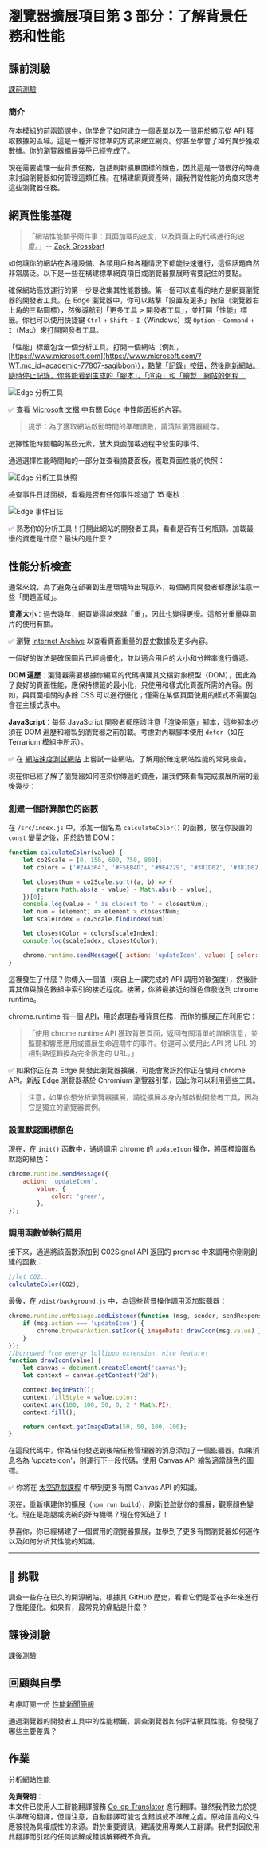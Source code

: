 <!--
CO_OP_TRANSLATOR_METADATA:
{
  "original_hash": "f198c6b817b4b2a99749f4662e7cae98",
  "translation_date": "2025-08-23T23:46:07+00:00",
  "source_file": "5-browser-extension/3-background-tasks-and-performance/README.md",
  "language_code": "hk"
}
-->
# 瀏覽器擴展項目第 3 部分：了解背景任務和性能

## 課前測驗

[課前測驗](https://ashy-river-0debb7803.1.azurestaticapps.net/quiz/27)

### 簡介

在本模組的前兩節課中，你學會了如何建立一個表單以及一個用於顯示從 API 獲取數據的區域。這是一種非常標準的方式來建立網頁。你甚至學會了如何異步獲取數據。你的瀏覽器擴展幾乎已經完成了。

現在需要處理一些背景任務，包括刷新擴展圖標的顏色，因此這是一個很好的時機來討論瀏覽器如何管理這類任務。在構建網頁資產時，讓我們從性能的角度來思考這些瀏覽器任務。

## 網頁性能基礎

> 「網站性能關乎兩件事：頁面加載的速度，以及頁面上的代碼運行的速度。」-- [Zack Grossbart](https://www.smashingmagazine.com/2012/06/javascript-profiling-chrome-developer-tools/)

如何讓你的網站在各種設備、各類用戶和各種情況下都能快速運行，這個話題自然非常廣泛。以下是一些在構建標準網頁項目或瀏覽器擴展時需要記住的要點。

確保網站高效運行的第一步是收集其性能數據。第一個可以查看的地方是網頁瀏覽器的開發者工具。在 Edge 瀏覽器中，你可以點擊「設置及更多」按鈕（瀏覽器右上角的三點圖標），然後導航到「更多工具 > 開發者工具」，並打開「性能」標籤。你也可以使用快捷鍵 `Ctrl` + `Shift` + `I`（Windows）或 `Option` + `Command` + `I`（Mac）來打開開發者工具。

「性能」標籤包含一個分析工具。打開一個網站（例如，[https://www.microsoft.com](https://www.microsoft.com/?WT.mc_id=academic-77807-sagibbon)），點擊「記錄」按鈕，然後刷新網站。隨時停止記錄，你將能看到生成的「腳本」、「渲染」和「繪製」網站的例程：

![Edge 分析工具](../../../../5-browser-extension/3-background-tasks-and-performance/images/profiler.png)

✅ 查看 [Microsoft 文檔](https://docs.microsoft.com/microsoft-edge/devtools-guide/performance/?WT.mc_id=academic-77807-sagibbon) 中有關 Edge 中性能面板的內容。

> 提示：為了獲取網站啟動時間的準確讀數，請清除瀏覽器緩存。

選擇性能時間軸的某些元素，放大頁面加載過程中發生的事件。

通過選擇性能時間軸的一部分並查看摘要面板，獲取頁面性能的快照：

![Edge 分析工具快照](../../../../5-browser-extension/3-background-tasks-and-performance/images/snapshot.png)

檢查事件日誌面板，看看是否有任何事件超過了 15 毫秒：

![Edge 事件日誌](../../../../5-browser-extension/3-background-tasks-and-performance/images/log.png)

✅ 熟悉你的分析工具！打開此網站的開發者工具，看看是否有任何瓶頸。加載最慢的資產是什麼？最快的是什麼？

## 性能分析檢查

通常來說，為了避免在部署到生產環境時出現意外，每個網頁開發者都應該注意一些「問題區域」。

**資產大小**：過去幾年，網頁變得越來越「重」，因此也變得更慢。這部分重量與圖片的使用有關。

✅ 瀏覽 [Internet Archive](https://httparchive.org/reports/page-weight) 以查看頁面重量的歷史數據及更多內容。

一個好的做法是確保圖片已經過優化，並以適合用戶的大小和分辨率進行傳遞。

**DOM 遍歷**：瀏覽器需要根據你編寫的代碼構建其文檔對象模型（DOM），因此為了良好的頁面性能，應保持標籤的最小化，只使用和樣式化頁面所需的內容。例如，與頁面相關的多餘 CSS 可以進行優化；僅需在某個頁面使用的樣式不需要包含在主樣式表中。

**JavaScript**：每個 JavaScript 開發者都應該注意「渲染阻塞」腳本，這些腳本必須在 DOM 遍歷和繪製到瀏覽器之前加載。考慮對內聯腳本使用 `defer`（如在 Terrarium 模組中所示）。

✅ 在 [網站速度測試網站](https://www.webpagetest.org/) 上嘗試一些網站，了解用於確定網站性能的常見檢查。

現在你已經了解了瀏覽器如何渲染你傳遞的資產，讓我們來看看完成擴展所需的最後幾步：

### 創建一個計算顏色的函數

在 `/src/index.js` 中，添加一個名為 `calculateColor()` 的函數，放在你設置的 `const` 變量之後，用於訪問 DOM：

```JavaScript
function calculateColor(value) {
	let co2Scale = [0, 150, 600, 750, 800];
	let colors = ['#2AA364', '#F5EB4D', '#9E4229', '#381D02', '#381D02'];

	let closestNum = co2Scale.sort((a, b) => {
		return Math.abs(a - value) - Math.abs(b - value);
	})[0];
	console.log(value + ' is closest to ' + closestNum);
	let num = (element) => element > closestNum;
	let scaleIndex = co2Scale.findIndex(num);

	let closestColor = colors[scaleIndex];
	console.log(scaleIndex, closestColor);

	chrome.runtime.sendMessage({ action: 'updateIcon', value: { color: closestColor } });
}
```

這裡發生了什麼？你傳入一個值（來自上一課完成的 API 調用的碳強度），然後計算其值與顏色數組中索引的接近程度。接著，你將最接近的顏色值發送到 chrome runtime。

chrome.runtime 有一個 [API](https://developer.chrome.com/extensions/runtime)，用於處理各種背景任務，而你的擴展正在利用它：

> 「使用 chrome.runtime API 獲取背景頁面，返回有關清單的詳細信息，並監聽和響應應用或擴展生命週期中的事件。你還可以使用此 API 將 URL 的相對路徑轉換為完全限定的 URL。」

✅ 如果你正在為 Edge 開發此瀏覽器擴展，可能會驚訝於你正在使用 chrome API。新版 Edge 瀏覽器基於 Chromium 瀏覽器引擎，因此你可以利用這些工具。

> 注意，如果你想分析瀏覽器擴展，請從擴展本身內部啟動開發者工具，因為它是獨立的瀏覽器實例。

### 設置默認圖標顏色

現在，在 `init()` 函數中，通過調用 chrome 的 `updateIcon` 操作，將圖標設置為默認的綠色：

```JavaScript
chrome.runtime.sendMessage({
	action: 'updateIcon',
		value: {
			color: 'green',
		},
});
```

### 調用函數並執行調用

接下來，通過將該函數添加到 C02Signal API 返回的 promise 中來調用你剛剛創建的函數：

```JavaScript
//let CO2...
calculateColor(CO2);
```

最後，在 `/dist/background.js` 中，為這些背景操作調用添加監聽器：

```JavaScript
chrome.runtime.onMessage.addListener(function (msg, sender, sendResponse) {
	if (msg.action === 'updateIcon') {
		chrome.browserAction.setIcon({ imageData: drawIcon(msg.value) });
	}
});
//borrowed from energy lollipop extension, nice feature!
function drawIcon(value) {
	let canvas = document.createElement('canvas');
	let context = canvas.getContext('2d');

	context.beginPath();
	context.fillStyle = value.color;
	context.arc(100, 100, 50, 0, 2 * Math.PI);
	context.fill();

	return context.getImageData(50, 50, 100, 100);
}
```

在這段代碼中，你為任何發送到後端任務管理器的消息添加了一個監聽器。如果消息名為 'updateIcon'，則運行下一段代碼，使用 Canvas API 繪製適當顏色的圖標。

✅ 你將在 [太空遊戲課程](../../6-space-game/2-drawing-to-canvas/README.md) 中學到更多有關 Canvas API 的知識。

現在，重新構建你的擴展（`npm run build`），刷新並啟動你的擴展，觀察顏色變化。現在是跑腿或洗碗的好時機嗎？現在你知道了！

恭喜你，你已經構建了一個實用的瀏覽器擴展，並學到了更多有關瀏覽器如何運作以及如何分析其性能的知識。

---

## 🚀 挑戰

調查一些存在已久的開源網站，根據其 GitHub 歷史，看看它們是否在多年來進行了性能優化。如果有，最常見的痛點是什麼？

## 課後測驗

[課後測驗](https://ashy-river-0debb7803.1.azurestaticapps.net/quiz/28)

## 回顧與自學

考慮訂閱一份 [性能新聞簡報](https://perf.email/)

通過瀏覽器的開發者工具中的性能標籤，調查瀏覽器如何評估網頁性能。你發現了哪些主要差異？

## 作業

[分析網站性能](assignment.md)

**免責聲明**：  
本文件已使用人工智能翻譯服務 [Co-op Translator](https://github.com/Azure/co-op-translator) 進行翻譯。雖然我們致力於提供準確的翻譯，但請注意，自動翻譯可能包含錯誤或不準確之處。原始語言的文件應被視為具權威性的來源。對於重要資訊，建議使用專業人工翻譯。我們對因使用此翻譯而引起的任何誤解或錯誤解釋概不負責。